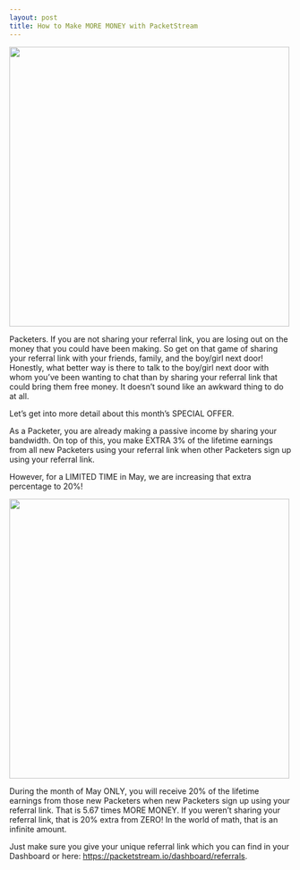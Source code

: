 ```yaml
---
layout: post
title: How to Make MORE MONEY with PacketStream
---
```


<img src="/images/post_content/madstacks.gif" width="500"> 

Packeters. If you are not sharing your referral link, you are losing out on the money that you could have been making. So get on that game of sharing your referral link with your friends, family, and the boy/girl next door! Honestly, what better way is there to talk to the boy/girl next door with whom you’ve been wanting to chat than by sharing your referral link that could bring them free money. It doesn’t sound like an awkward thing to do at all.

Let’s get into more detail about this month’s SPECIAL OFFER.

As a Packeter, you are already making a passive income by sharing your bandwidth. On top of this, you make EXTRA 3% of the lifetime earnings from all new Packeters using your referral link when other Packeters sign up using your referral link.

However, for a LIMITED TIME in May, we are increasing that extra percentage to 20%!

<img src="/images/post_content/shocked.gif" width="500"> 

During the month of May ONLY, you will receive 20% of the lifetime earnings from those new Packeters when new Packeters sign up using your referral link. That is 5.67 times MORE MONEY. If you weren’t sharing your referral link, that is 20% extra from ZERO! In the world of math, that is an infinite amount.

Just make sure you give your unique referral link which you can find in your Dashboard or here: https://packetstream.io/dashboard/referrals.
